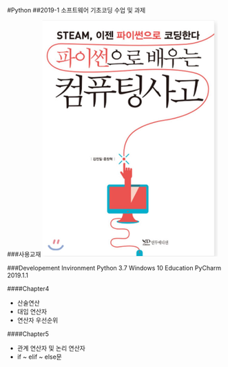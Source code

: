#Python
##2019-1 소프트웨어 기초코딩 수업 및 과제

###사용교재
![1](/assets/1.png)

###Developement Invironment
Python 3.7
Windows 10 Education
PyCharm 2019.1.1

####Chapter4
- 산술연산
- 대입 연산자
- 연산자 우선순위

####Chapter5
- 관계 연산자 및 논리 연산자
- if ~ elif ~ else문
